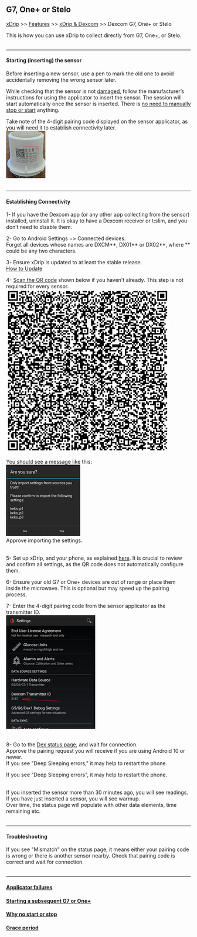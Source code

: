 ## G7, One+ or Stelo  
[xDrip](../../README.md) >> [Features](../Features_page.md) >> [xDrip & Dexcom](../Dexcom_page.md) >> Dexcom G7, One+ or Stelo  
  
This is how you can use xDrip to collect directly from G7, One+, or Stelo.  
<br/>  
  
---  
  
#### **Starting (inserting) the sensor**  
Before inserting a new sensor, use a pen to mark the old one to avoid accidentally removing the wrong sensor later.  
  
While checking that the sensor is not [damaged](./G7ApplicatorFailures.md), follow the manufacturer’s instructions for using the applicator to insert the sensor.
The session will start automatically once the sensor is inserted. There is [no need to manually stop or start](./WhyNoG7Stop.md) anything.  
  
Take note of the 4-digit pairing code displayed on the sensor applicator, as you will need it to establish connectivity later.  
![](./images/G7_Applicator.png)  
<br/>  
  
---  
  
#### **Establishing Connectivity**  
  
1- If you have the Dexcom app (or any other app collecting from the sensor) installed, uninstall it.  It is okay to have a Dexcom receiver or t:slim, and you don’t need to disable them.  
  
2- Go to Android Settings &#8722;> Connected devices.  
Forget all devices whose names are DXCM\*\*,  DX01\*\* or DX02\*\*, where \*\* could be any two characters.  
  
3- Ensure xDrip is updated to at least the stable release.  
[How to Update](../Updates.md)  
  
4- [Scan the QR code](../Settings/Scan_QR_Code.md) shown below if you haven't already.  This step is not required for every sensor.  
![](./images/G7_keks_QR.png)  
  
You should see a message like this:  
![](./images/keks_QR_confirm.png)  
Approve importing the settings.  
<br/>  
  
5- Set up xDrip, and your phone, as explained [here](../G6-Recommended-Settings.md).  It is crucial to review and confirm all settings, as the QR code does not automatically configure them.  
  
6- Ensure your old G7 or One+ devices are out of range or place them inside the microwave. This is optional but may speed up the pairing process.  
  
7-  Enter the 4-digit pairing code from the sensor applicator as the transmitter ID.  
![](./images/DexG7ID.png)  
<br/>  
  
8- Go to the [Dex status page](../StatusG5G6.md), and wait for connection.  
Approve the pairing request you will receive if you are using Android 10 or newer.  
If you see "Deep Sleeping errors," it may help to restart the phone.  

If you see "Deep Sleeping errors", it may help to restart the phone.  
<br/>  
  
If you inserted the sensor more than 30 minutes ago, you will see readings.  If you have just inserted a sensor, you will see warmup.  
Over time, the status page will populate with other data elements, time remaining etc.  
<br/>  
  
---  
  
#### **Troubleshooting**    
If you see "Mismatch" on the status page, it means either your pairing code is wrong or there is another sensor nearby. Check that pairing code is correct and wait for connection.  
<br/>  

---  

#### [Applicator failures](./G7ApplicatorFailures.md)
#### [Starting a subsequent G7 or One+](./SubsequentG7.md)  
#### [Why no start or stop](./WhyNoG7Stop.md)
#### [Grace period](./G7_Grace.md)
  
